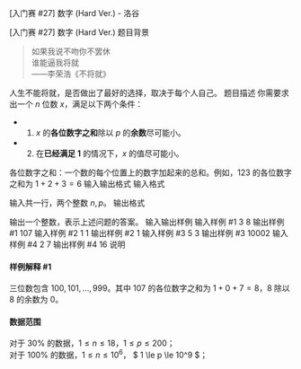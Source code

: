 



[入门赛 #27] 数字 (Hard Ver.) - 洛谷














[入门赛 #27] 数字 (Hard Ver.)
题目背景
> 如果我说不吻你不罢休\
> 谁能逼我将就\
> ——李荣浩《不将就》

人生不能将就，是否做出了最好的选择，取决于每个人自己。
题目描述
你需要求出一个 $n$ 位数 $x$，满足以下两个条件：

- 1. $x$ 的**各位数字之和**除以 $p$ 的**余数**尽可能小。
- 2. 在**已经满足 1** 的情况下，$x$ 的值尽可能小。

各位数字之和：一个数的每个位置上的数字加起来的总和。例如，$123$ 的各位数字之和为 $1+2+3=6$
输入输出格式
输入格式

输入共一行，两个整数 $n,p$。
输出格式

输出一个整数，表示上述问题的答案。
输入输出样例
输入样例 #1
3 8
输出样例 #1
107
输入样例 #2
1 1
输出样例 #2
1
输入样例 #3
5 3
输出样例 #3
10002
输入样例 #4
2 7
输出样例 #4
16
说明
#### 样例解释 #1

三位数包含 $100,101,\dots,999$。其中 $107$ 的各位数字之和为 $1+0+7=8$，$8$ 除以 $8$ 的余数为 $0$。

#### 数据范围


对于 $30\%$ 的数据，$1\le n\le 18$，$1\le p\le 200$；\
对于 $100\%$ 的数据，$1\le n \le 10^6$，
$ 1 \le p \le 10^9 $；






